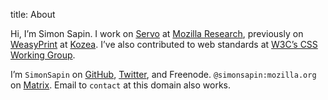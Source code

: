 title: About

Hi, I’m Simon Sapin.
I work on [Servo](https://servo.org/) at [Mozilla Research](https://research.mozilla.org/),
previously on [WeasyPrint](http://weasyprint.org) at [Kozea](https://www.kozea.fr/).
I’ve also contributed to web standards
at [W3C’s CSS Working Group](https://www.w3.org/Style/CSS/).

I’m `SimonSapin` on [GitHub](https://github.com/SimonSapin),
[Twitter](https://twitter.com/SimonSapin), and Freenode.
`@simonsapin:mozilla.org` on [Matrix](https://wiki.mozilla.org/Matrix).
Email to `contact` at this domain also works.
